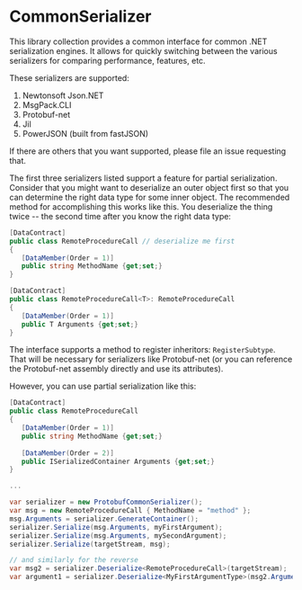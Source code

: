 # CommonSerializer

This library collection provides a common interface for common .NET serialization engines. It allows for quickly switching between the various serializers for comparing performance, features, etc.

These serializers are supported:
1. Newtonsoft Json.NET
2. MsgPack.CLI
3. Protobuf-net
4. Jil
5. PowerJSON (built from fastJSON)

If there are others that you want supported, please file an issue requesting that.

The first three serializers listed support a feature for partial serialization. Consider that you might want to deserialize an outer object first so that you can determine the right data type for some inner object. The recommended method for accomplishing this works like this. You deserialize the thing twice -- the second time after you know the right data type:

```csharp
[DataContract]
public class RemoteProcedureCall // deserialize me first
{
   [DataMember(Order = 1)]
   public string MethodName {get;set;}
}

[DataContract]
public class RemoteProcedureCall<T>: RemoteProcedureCall
{
   [DataMember(Order = 1)]
   public T Arguments {get;set;}
}
```

The interface supports a method to register inheritors: `RegisterSubtype`. That will be necessary for serializers like Protobuf-net (or you can reference the Protobuf-net assembly directly and use its attributes).

However, you can use partial serialization like this:

```csharp
[DataContract]
public class RemoteProcedureCall
{
   [DataMember(Order = 1)]
   public string MethodName {get;set;}
   
   [DataMember(Order = 2)]
   public ISerializedContainer Arguments {get;set;}
}

...

var serializer = new ProtobufCommonSerializer();
var msg = new RemoteProcedureCall { MethodName = "method" };
msg.Arguments = serializer.GenerateContainer();
serializer.Serialize(msg.Arguments, myFirstArgument);
serializer.Serialize(msg.Arguments, mySecondArgument);
serializer.Serialize(targetStream, msg);

// and similarly for the reverse
var msg2 = serializer.Deserialize<RemoteProcedureCall>(targetStream);
var argument1 = serializer.Deserialize<MyFirstArgumentType>(msg2.Arguments);
```